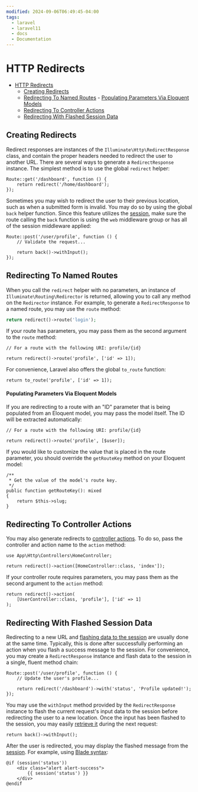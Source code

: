 ```yaml
---
modified: 2024-09-06T06:49:45-04:00
tags:
  - laravel
  - laravel11
  - docs
  - Documentation
---
```

# HTTP Redirects

- [HTTP Redirects](<#HTTP Redirects>)
	- [Creating Redirects](<#Creating Redirects>)
	- [Redirecting To Named Routes](<#Redirecting To Named Routes>)
			- [Populating Parameters Via Eloquent Models](<#Populating Parameters Via Eloquent Models>)
	- [Redirecting To Controller Actions](<#Redirecting To Controller Actions>)
	- [Redirecting With Flashed Session Data](<#Redirecting With Flashed Session Data>)

<a name="creating-redirects"></a>
## Creating Redirects

Redirect responses are instances of the `Illuminate\Http\RedirectResponse` class, and contain the proper headers needed to redirect the user to another URL. There are several ways to generate a `RedirectResponse` instance. The simplest method is to use the global `redirect` helper:

    Route::get('/dashboard', function () {
        return redirect('/home/dashboard');
    });

Sometimes you may wish to redirect the user to their previous location, such as when a submitted form is invalid. You may do so by using the global `back` helper function. Since this feature utilizes the [session](/12.Laravel%2011.x%20Docs/04.The%20Basics/11.session), make sure the route calling the `back` function is using the `web` middleware group or has all of the session middleware applied:

    Route::post('/user/profile', function () {
        // Validate the request...

        return back()->withInput();
    });

<a name="redirecting-named-routes"></a>
## Redirecting To Named Routes

When you call the `redirect` helper with no parameters, an instance of `Illuminate\Routing\Redirector` is returned, allowing you to call any method on the `Redirector` instance. For example, to generate a `RedirectResponse` to a named route, you may use the `route` method:
```php
return redirect()->route('login');
```
If your route has parameters, you may pass them as the second argument to the `route` method:

    // For a route with the following URI: profile/{id}

    return redirect()->route('profile', ['id' => 1]);

For convenience, Laravel also offers the global `to_route` function:

    return to_route('profile', ['id' => 1]);

<a name="populating-parameters-via-eloquent-models"></a>
#### Populating Parameters Via Eloquent Models

If you are redirecting to a route with an "ID" parameter that is being populated from an Eloquent model, you may pass the model itself. The ID will be extracted automatically:

    // For a route with the following URI: profile/{id}

    return redirect()->route('profile', [$user]);

If you would like to customize the value that is placed in the route parameter, you should override the `getRouteKey` method on your Eloquent model:

    /**
     * Get the value of the model's route key.
     */
    public function getRouteKey(): mixed
    {
        return $this->slug;
    }

<a name="redirecting-controller-actions"></a>
## Redirecting To Controller Actions

You may also generate redirects to [controller actions](/12.Laravel%2011.x%20Docs/04.The%20Basics/04.controllers.md). To do so, pass the controller and action name to the `action` method:

    use App\Http\Controllers\HomeController;

    return redirect()->action([HomeController::class, 'index']);

If your controller route requires parameters, you may pass them as the second argument to the `action` method:

    return redirect()->action(
        [UserController::class, 'profile'], ['id' => 1]
    );

<a name="redirecting-with-flashed-session-data"></a>
## Redirecting With Flashed Session Data

Redirecting to a new URL and [flashing data to the session](04.The%20Basics/11.session#flash-data) are usually done at the same time. Typically, this is done after successfully performing an action when you flash a success message to the session. For convenience, you may create a `RedirectResponse` instance and flash data to the session in a single, fluent method chain:

    Route::post('/user/profile', function () {
        // Update the user's profile...

        return redirect('/dashboard')->with('status', 'Profile updated!');
    });

You may use the `withInput` method provided by the `RedirectResponse` instance to flash the current request's input data to the session before redirecting the user to a new location. Once the input has been flashed to the session, you may easily [retrieve it](/12.Laravel%2011.x%20Docs/04.The%20Basics/05.requests#retrieving-old-input) during the next request:

    return back()->withInput();

After the user is redirected, you may display the flashed message from the [session](/12.Laravel%2011.x%20Docs/04.The%20Basics/11.session). For example, using [Blade syntax](/12.Laravel%2011.x%20Docs/04.The%20Basics/08.blade):

    @if (session('status'))
        <div class="alert alert-success">
            {{ session('status') }}
        </div>
    @endif
